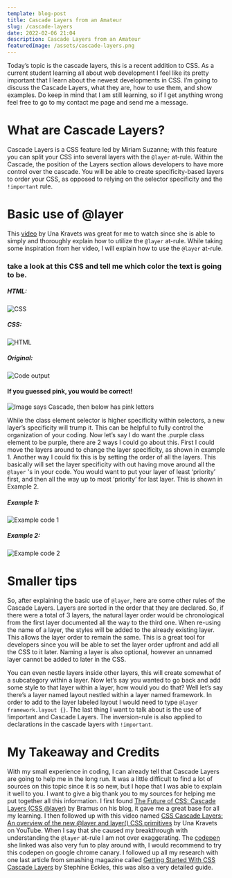 ```yaml
---
template: blog-post
title: Cascade Layers from an Amateur
slug: /cascade-layers
date: 2022-02-06 21:04
description: Cascade Layers from an Amateur
featuredImage: /assets/cascade-layers.png
---
```

Today’s topic is the cascade layers, this is a recent addition to CSS. As a current student learning all about web development I feel like its pretty important that I learn about the newest developments in CSS. I’m going to discuss the Cascade Layers, what they are, how to use them, and show examples. Do keep in mind that I am still learning, so if I get anything wrong feel free to go to my contact me page and send me a message.

# What are Cascade Layers?

Cascade Layers is a CSS feature led by Miriam Suzanne; with this feature you can split your CSS into several layers with the `@layer` at-rule. Within the Cascade, the position of the Layers section allows developers to have more control over the cascade. You will be able to create specificity-based layers to order your CSS, as opposed to relying on the selector specificity and the `!important` rule.

# Basic use of @layer

This [video](https://www.youtube.com/watch?v=ilrPpSQJb3U&ab_channel=UnaKravets) by Una Kravets was great for me to watch since she is able to simply and thoroughly explain how to utilize the `@layer` at-rule. While taking some inspiration from her video, I will explain how to use the `@layer` at-rule.

### take a look at this CSS and tell me which color the text is going to be.

##### HTML:

![CSS](/assets/code-1.png "CSS")

##### CSS:

![HTML](/assets/html1.png "HTML")

##### Original:

![Code output](/assets/orig-output.png "output before")

#### If you guessed pink, you would be correct!

![Image says Cascade, then below has pink letters](/assets/output.png "output after")

While the class element selector is higher specificity within selectors, a new layer’s specificity will trump it. This can be helpful to fully control the organization of your coding. Now let’s say I do want the .purple class element to be purple, there are 2 ways I could go about this. First I could move the layers around to change the layer specificity, as shown in example 1. Another way I could fix this is by setting the order of all the layers. This basically will set the layer specificity with out having move around all the `@layer` 's in your code. You would want to put your layer of least ‘priority’ first, and then all the way up to most ‘priority’ for last layer. This is shown in Example 2.

##### Example 1:

![Example code 1](/assets/example-1.png "Example code 1")

##### Example 2:

![Example code 2](/assets/example-2.png "Example code 2")

# Smaller tips

So, after explaining the basic use of `@layer`, here are some other rules of the Cascade Layers. Layers are sorted in the order that they are declared. So, if there were a total of 3 layers, the natural layer order would be chronological from the first layer documented all the way to the third one. When re-using the name of a layer, the styles will be added to the already existing layer. This allows the layer order to remain the same. This is a great tool for developers since you will be able to set the layer order upfront and add all the CSS to it later. Naming a layer is also optional, however an unnamed layer cannot be added to later in the CSS.

You can even nestle layers inside other layers, this will create somewhat of a subcategory within a layer. Now let’s say you wanted to go back and add some style to that layer within a layer, how would you do that? Well let’s say there’s a layer named layout nestled within a layer named framework. In order to add to the layer labeled layout I would need to type `@layer framework.layout {}`. The last thing I want to talk about is the use of !important and Cascade Layers. The inversion-rule is also applied to declarations in the cascade layers with `!important`.

# My Takeaway and Credits

With my small experience in coding, I can already tell that Cascade Layers are going to help me in the long run. It was a little difficult to find a lot of sources on this topic since it is so new, but I hope that I was able to explain it well to you. I want to give a big thank you to my sources for helping me put together all this information. I first found [The Future of CSS: Cascade Layers (CSS @layer)](https://www.bram.us/2021/09/15/the-future-of-css-cascade-layers-css-at-layer/#cascade-layers--create) by Bramus on his blog, it gave me a great base for all my learning. I then followed up with this video named [CSS Cascade Layers: An overview of the new @layer and layer() CSS primitives](https://www.youtube.com/watch?v=ilrPpSQJb3U&ab_channel=UnaKravets) by Una Kravets on YouTube. When I say that she caused my breakthrough with understanding the `@layer` at-rule I am not over exaggerating. The [codepen](https://codepen.io/web-dot-dev/pen/LYzqPEp) she linked was also very fun to play around with, I would recommend to try this codepen on google chrome canary. I followed up all my research with one last article from smashing magazine called [Getting Started With CSS Cascade Layers](https://www.smashingmagazine.com/2022/01/introduction-css-cascade-layers/) by Stephine Eckles, this was also a very detailed guide.